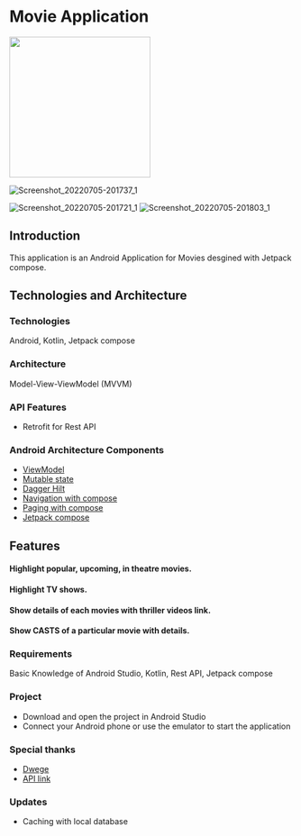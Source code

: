 # Movie Application

<img src="https://user-images.githubusercontent.com/60844538/177402893-67b03c8a-106c-46c0-a468-81eb3053780b.png" width="250">

![Screenshot_20220705-201737_1](https://user-images.githubusercontent.com/60844538/177402930-8ca39b99-b0a2-454b-8cab-33928211ee3a.png)

![Screenshot_20220705-201721_1](https://user-images.githubusercontent.com/60844538/177402954-6826e505-ebf5-49ae-b1fd-320a717769d5.png)
![Screenshot_20220705-201803_1](https://user-images.githubusercontent.com/60844538/177402970-1af8ef1d-af59-4f3c-82ad-6ef48e921215.png)


## Introduction
This application is an Android Application for Movies desgined with Jetpack compose. 
## Technologies and Architecture
### Technologies
Android, Kotlin, Jetpack compose
### Architecture
Model-View-ViewModel (MVVM)
### API Features
- Retrofit for Rest API
### Android Architecture Components
 - [ViewModel](https://developer.android.com/topic/libraries/architecture/viewmodel)
 - [Mutable state](https://developer.android.com/jetpack/compose/state)
 - [Dagger Hilt](https://developer.android.com/training/dependency-injection/hilt-android)
 - [Navigation with compose](https://developer.android.com/jetpack/compose/navigation)
 - [Paging with compose](https://developer.android.com/reference/kotlin/androidx/paging/compose/package-summary)
 - [Jetpack compose](https://developer.android.com/jetpack/compose)
 ## Features
#### Highlight popular, upcoming, in theatre movies.
#### Highlight TV shows.
#### Show details of each movies with thriller videos link.
#### Show CASTS of a particular movie with details.
### Requirements
Basic Knowledge of Android Studio, Kotlin, Rest API, Jetpack compose
### Project
- Download and open the project in Android Studio
- Connect your Android phone or use the emulator to start the application
### Special thanks
 - [Dwege](https://github.com/dgewe)
 - [API link](https://developers.themoviedb.org/)
### Updates
 - Caching with local database


